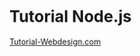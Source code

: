 <h1>Tutorial Node.js</h1>

<p><a href="http://www.tutorial-webdesign.com">Tutorial-Webdesign.com</a></p>